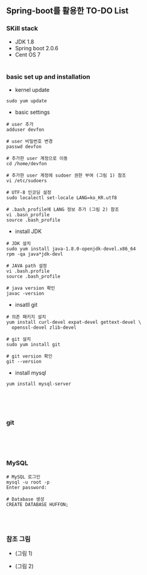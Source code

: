 ## Spring-boot를 활용한 TO-DO List

### SKill stack
- JDK 1.8
- Spring boot 2.0.6
- Cent OS 7
<br><br>

### basic set up and installation
- kernel update

```
sudo yum update
```

- basic settings

```
# user 추가
adduser devfon

# user 비밀번호 변경
passwd devfon

# 추가한 user 계정으로 이동
cd /home/devfon

# 추가한 user 계정에 sudoer 권한 부여 (그림 1) 참조
vi /etc/sudoers

# UTF-8 인코딩 설정
sudo localectl set-locale LANG=ko_KR.utf8

# .bash_profile에 LANG 정보 추가 (그림 2) 참조
vi .basn_profile 
source .bash_profile
```

- install JDK

```
# JDK 설치
sudo yum install java-1.8.0-openjdk-devel.x86_64
rpm -qa java*jdk-devl

# JAVA path 설정
vi .bash.profile
source .bash_profile

# java version 확인
javac -version

```

- insatll git

```
# 의존 패키지 설치
yum install curl-devel expat-devel gettext-devel \
  openssl-devel zlib-devel

# git 설치
sudo yum install git

# git version 확인
git --version

```

- install mysql

```
yum install mysql-server


```


<br><br>

### git
```
```

<br><br>


### MySQL 
```
# MySQL 로그인
mysql -u root -p
Enter password: 

# Database 생성
CREATE DATABASE HUFFON;
```

<br><br>

### 참조 그림
- (그림 1)

- (그림 2)
